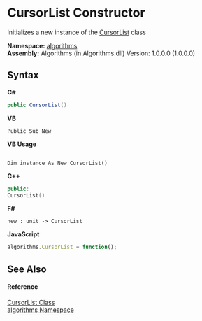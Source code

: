 # CursorList Constructor 
 

Initializes a new instance of the <a href="a47c70ee-53b6-b746-cbdd-58c1dadbaa4e">CursorList</a> class

**Namespace:**&nbsp;<a href="82f88b43-fdc9-bc99-9558-75fce96d448f">algorithms</a><br />**Assembly:**&nbsp;Algorithms (in Algorithms.dll) Version: 1.0.0.0 (1.0.0.0)

## Syntax

**C#**<br />
``` C#
public CursorList()
```

**VB**<br />
``` VB
Public Sub New
```

**VB Usage**<br />
``` VB Usage

Dim instance As New CursorList()
```

**C++**<br />
``` C++
public:
CursorList()
```

**F#**<br />
``` F#
new : unit -> CursorList
```

**JavaScript**<br />
``` JavaScript
algorithms.CursorList = function();
```


## See Also


#### Reference
<a href="a47c70ee-53b6-b746-cbdd-58c1dadbaa4e">CursorList Class</a><br /><a href="82f88b43-fdc9-bc99-9558-75fce96d448f">algorithms Namespace</a><br />